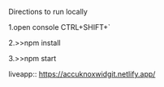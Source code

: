 Directions to run locally 

1.open console CTRL+SHIFT+`

2.>>npm install 

3.>>npm start

liveapp::
https://accuknoxwidgit.netlify.app/
